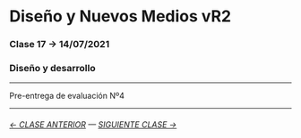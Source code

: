 # Diseño y Nuevos Medios vR2 

### Clase 17 → 14/07/2021

### Diseño y desarrollo

- - - - - - - - - - - -

Pre-entrega de evaluación Nº4

- - - - - - - 

###### [← CLASE ANTERIOR](https://github.com/profesorfaco/dno037-2021/tree/main/clase-16) — [SIGUIENTE CLASE →](https://github.com/profesorfaco/dno037-2021/tree/main/clase-18)

